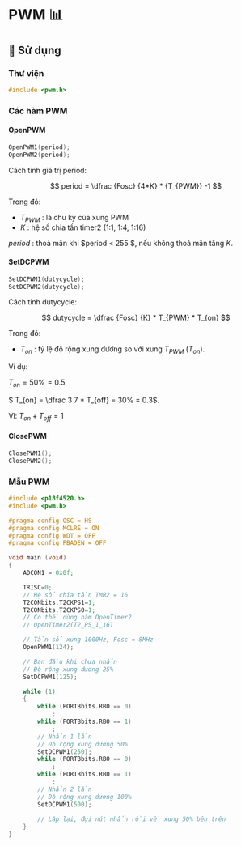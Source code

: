 # PWM 📊

## 🚀 Sử dụng

### Thư viện

```c
#include <pwm.h>
```

### Các hàm PWM

#### OpenPWM

```c
OpenPWM1(period);
OpenPWM2(period);
```

Cách tính giá trị period:

$$ period = \dfrac {Fosc} {4*K} * {T_{PWM}} -1 $$

Trong đó:

-   $T_{PWM}$ : là chu kỳ của xung PWM
-   $K$ : hệ số chia tần timer2 (1:1, 1:4, 1:16)

$period$ : thoả mãn khi $period < 255 $, nếu không thoả mãn tăng $K$.

#### SetDCPWM

```c
SetDCPWM1(dutycycle);
SetDCPWM2(dutycycle);
```

Cách tính dutycycle:

$$ dutycycle = \dfrac {Fosc} {K} * T_{PWM} * T_{on} $$

Trong đó:

-   $T_{on}$ : tỷ lệ độ rộng xung dương so với xung $T_{PWM}$ ($T_{on}$).

Ví dụ:

$T_{on} = 50\% = 0.5$

$ T_{on} = \dfrac 3 7 * T_{off} = 30\% = 0.3$. 

Vì: $T_{on} + T_{off} = 1$

#### ClosePWM

```c
ClosePWM1();
ClosePWM2();
```

### Mẫu PWM

```c
#include <p18f4520.h>
#include <pwm.h>

#pragma config OSC = HS
#pragma config MCLRE = ON
#pragma config WDT = OFF
#pragma config PBADEN = OFF

void main (void)
{
    ADCON1 = 0x0f;

	TRISC=0;
    // Hệ số chia tần TMR2 = 16
	T2CONbits.T2CKPS1=1;
	T2CONbits.T2CKPS0=1;
	// Có thể dùng hàm OpenTimer2
	// OpenTimer2(T2_PS_1_16)

    // Tần số xung 1000Hz, Fosc = 8MHz
	OpenPWM1(124);

	// Ban đầu khi chưa nhấn
	// Độ rộng xung dương 25%
	SetDCPWM1(125);

	while (1)
	{
		while (PORTBbits.RB0 == 0)
			;
		while (PORTBbits.RB0 == 1)
			;
		// Nhấn 1 lần
		// Độ rộng xung dương 50%
		SetDCPWM1(250);
		while (PORTBbits.RB0 == 0)
			;
		while (PORTBbits.RB0 == 1)
			;
		// Nhấn 2 lần
		// Độ rộng xung dương 100%
		SetDCPWM1(500);
		
		// Lặp lại, đợi nút nhấn rồi về xung 50% bên trên
	}
}
```
